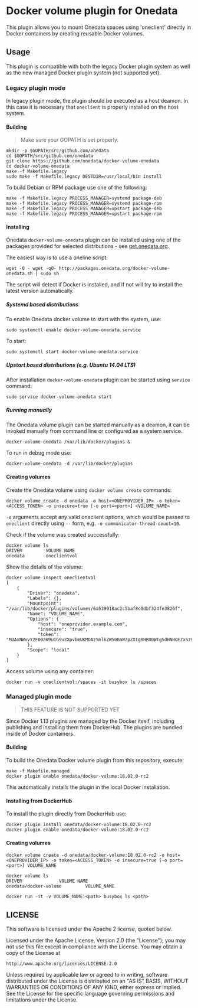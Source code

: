 # Docker volume plugin for Onedata

This plugin allows you to mount Onedata spaces using 'oneclient' directly in Docker containers by creating reusable Docker volumes.

## Usage
This plugin is compatible with both the legacy Docker plugin system as well as the new managed Docker plugin system (not supported yet).

### Legacy plugin mode

In legacy plugin mode, the plugin should be executed as a host deamon. In this case it is necessary that `oneclient` is properly installed on the host system.

#### Building

> Make sure your GOPATH is set properly.

```
mkdir -p $GOPATH/src/github.com/onedata
cd $GOPATH/src/github.com/onedata
git clone https://github.com/onedata/docker-volume-onedata
cd docker-volume-onedata
make -f Makefile.legacy
sudo make -f Makefile.legacy DESTDIR=/usr/local/bin install
```

To build Debian or RPM package use one of the following:
```
make -f Makefile.legacy PROCESS_MANAGER=systemd package-deb
make -f Makefile.legacy PROCESS_MANAGER=systemd package-rpm
make -f Makefile.legacy PROCESS_MANAGER=upstart package-deb
make -f Makefile.legacy PROCESS_MANAGER=upstart package-rpm
```

#### Installing

Onedata `docker-volume-onedata` plugin can be installed using one of the
packages provided for selected distrbutions - see
[get.onedata.org](get.onedata.org).

The easiest way is to use a oneline script:

```
wget -O - wget -qO- http://packages.onedata.org/docker-volume-onedata.sh | sudo sh
```

The script will detect if Docker is installed, and if not will try 
to install the latest version automatically.

##### Systemd based distributions

To enable Onedata docker volume to start with the system, use:

```
sudo systemctl enable docker-volume-onedata.service
```

To start:

```
sudo systemctl start docker-volume-onedata.service
```

##### Upstart based distributions (e.g. Ubuntu 14.04 LTS)

After installation `docker-volume-onedata` plugin can be started using `service`
command:

```
sudo service docker-volume-onedata start
```

##### Running manually

The Onedata volume plugin can be started manually as a deamon, it can be invoked
manually from command line or configured as a system service.

```
docker-volume-onedata /var/lib/docker/plugins &
```

To run in debug mode use:
```
docker-volume-onedata -d /var/lib/docker/plugins
```

#### Creating volumes

Create the Onedata volume using `docker volume create` commands:

```
docker volume create -d onedata -o host=<ONEPROVIDER_IP> -o token=<ACCESS_TOKEN> -o insecure=true [-o port=<port>] <VOLUME_NAME>
```

`-o` arguments accept any valid oneclient options, which would be passed
to `oneclient` directly using `--` form, e.g. `-o communicator-thread-count=10`.

Check if the volume was created successfully:
```
docker volume ls
DRIVER         VOLUME NAME
onedata        oneclientvol
```

Show the details of the volume:
```
docker volume inspect oneclientvol
[
    {
        "Driver": "onedata",
        "Labels": {},
        "Mountpoint": "/var/lib/docker/plugins/volumes/6a539918ac2c5baf8c0dbf324fe3826f",
        "Name": "VOLUME_NAME",
        "Options": {
            "host": "oneprovider.example.com",
            "insecure": "true",
            "token": "MDAxNWxvY2F00aW9uIG9uZXpvbmUKMDAzYmlkZW500aWZpZXIgRHR00WTg5dHNHOFZxSzVBZkJhamtaa004wMU5ocWc00azI3WkV00Z00ZkdDJSawowMDFhY2lkIHRpbWUgPCAxNTE5NDgyNDc4CjAwMmZzaWduYXR1cmUgt01Zu6WZ2Wqt3s02nUItRAVDBMYWx6BlBTNQ5KBNqQSDI1"
        },
        "Scope": "local"
    }
]
```

Access volume using any container:
```
docker run -v oneclientvol:/spaces -it busybox ls /spaces
```


### Managed plugin mode

> THIS FEATURE IS NOT SUPPORTED YET

Since Docker 1.13 plugins are managed by the Docker itself, including publishing and installing them from DockerHub. The plugins are bundled inside of Docker containers.

#### Building
To build the Onedata Docker volume plugin from this repository, execute:
```
make -f Makefile.managed
docker plugin enable onedata/docker-volume:18.02.0-rc2
```

This automatically installs the plugin in the local Docker installation.

#### Installing from DockerHub

To install the plugin directly from DockerHub use:

```
docker plugin install onedata/docker-volume:18.02.0-rc2
docker plugin enable onedata/docker-volume:18.02.0-rc2
```

#### Creating volumes

```
docker volume create -d onedata/docker-volume:18.02.0-rc2 -o host=<ONEPROVIDER_IP> -o token=<ACCESS_TOKEN> -o insecure=true [-o port=<port>] VOLUME_NAME

docker volume ls
DRIVER              VOLUME NAME
onedata/docker-volume         VOLUME_NAME

docker run -it -v VOLUME_NAME:<path> busybox ls <path>
```


## LICENSE
This software is licensed under the Apache 2 license, quoted below.

Licensed under the Apache License, Version 2.0 (the "License"); you may not
use this file except in compliance with the License. You may obtain a copy of
the License at

    http://www.apache.org/licenses/LICENSE-2.0

Unless required by applicable law or agreed to in writing, software
distributed under the License is distributed on an "AS IS" BASIS, WITHOUT
WARRANTIES OR CONDITIONS OF ANY KIND, either express or implied. See the
License for the specific language governing permissions and limitations under
the License.
